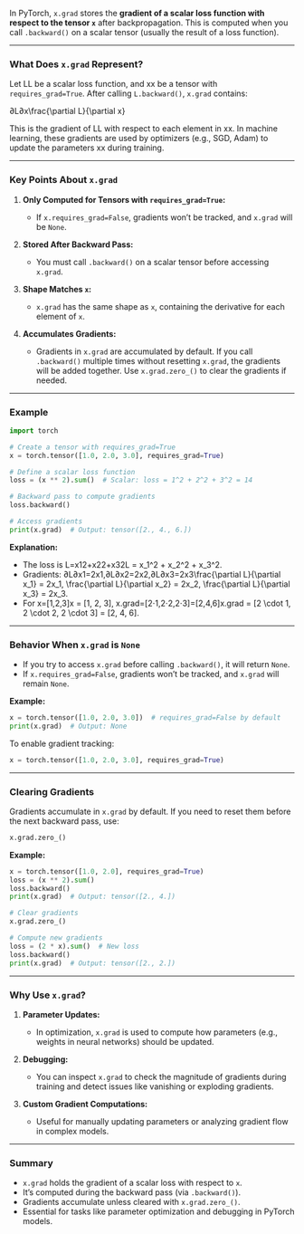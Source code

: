 In PyTorch, `x.grad` stores the **gradient of a scalar loss function with respect to the tensor `x`** after backpropagation. This is computed when you call `.backward()` on a scalar tensor (usually the result of a loss function).

---

### **What Does `x.grad` Represent?**

Let LL be a scalar loss function, and xx be a tensor with `requires_grad=True`. After calling `L.backward()`, `x.grad` contains:

∂L∂x\frac{\partial L}{\partial x}

This is the gradient of LL with respect to each element in xx. In machine learning, these gradients are used by optimizers (e.g., SGD, Adam) to update the parameters xx during training.

---

### **Key Points About `x.grad`**

1. **Only Computed for Tensors with `requires_grad=True`:**
    
    - If `x.requires_grad=False`, gradients won’t be tracked, and `x.grad` will be `None`.
2. **Stored After Backward Pass:**
    
    - You must call `.backward()` on a scalar tensor before accessing `x.grad`.
3. **Shape Matches `x`:**
    
    - `x.grad` has the same shape as `x`, containing the derivative for each element of `x`.
4. **Accumulates Gradients:**
    
    - Gradients in `x.grad` are accumulated by default. If you call `.backward()` multiple times without resetting `x.grad`, the gradients will be added together. Use `x.grad.zero_()` to clear the gradients if needed.

---

### **Example**

```python
import torch

# Create a tensor with requires_grad=True
x = torch.tensor([1.0, 2.0, 3.0], requires_grad=True)

# Define a scalar loss function
loss = (x ** 2).sum()  # Scalar: loss = 1^2 + 2^2 + 3^2 = 14

# Backward pass to compute gradients
loss.backward()

# Access gradients
print(x.grad)  # Output: tensor([2., 4., 6.])
```

**Explanation:**

- The loss is L=x12+x22+x32L = x_1^2 + x_2^2 + x_3^2.
- Gradients: ∂L∂x1=2x1,∂L∂x2=2x2,∂L∂x3=2x3\frac{\partial L}{\partial x_1} = 2x_1, \frac{\partial L}{\partial x_2} = 2x_2, \frac{\partial L}{\partial x_3} = 2x_3.
- For x=[1,2,3]x = [1, 2, 3], x.grad=[2⋅1,2⋅2,2⋅3]=[2,4,6]x.grad = [2 \cdot 1, 2 \cdot 2, 2 \cdot 3] = [2, 4, 6].

---

### **Behavior When `x.grad` is `None`**

- If you try to access `x.grad` before calling `.backward()`, it will return `None`.
- If `x.requires_grad=False`, gradients won’t be tracked, and `x.grad` will remain `None`.

**Example:**

```python
x = torch.tensor([1.0, 2.0, 3.0])  # requires_grad=False by default
print(x.grad)  # Output: None
```

To enable gradient tracking:

```python
x = torch.tensor([1.0, 2.0, 3.0], requires_grad=True)
```

---

### **Clearing Gradients**

Gradients accumulate in `x.grad` by default. If you need to reset them before the next backward pass, use:

```python
x.grad.zero_()
```

**Example:**

```python
x = torch.tensor([1.0, 2.0], requires_grad=True)
loss = (x ** 2).sum()
loss.backward()
print(x.grad)  # Output: tensor([2., 4.])

# Clear gradients
x.grad.zero_()

# Compute new gradients
loss = (2 * x).sum()  # New loss
loss.backward()
print(x.grad)  # Output: tensor([2., 2.])
```

---

### **Why Use `x.grad`?**

1. **Parameter Updates:**
    
    - In optimization, `x.grad` is used to compute how parameters (e.g., weights in neural networks) should be updated.
2. **Debugging:**
    
    - You can inspect `x.grad` to check the magnitude of gradients during training and detect issues like vanishing or exploding gradients.
3. **Custom Gradient Computations:**
    
    - Useful for manually updating parameters or analyzing gradient flow in complex models.

---

### **Summary**

- `x.grad` holds the gradient of a scalar loss with respect to `x`.
- It’s computed during the backward pass (via `.backward()`).
- Gradients accumulate unless cleared with `x.grad.zero_()`.
- Essential for tasks like parameter optimization and debugging in PyTorch models.